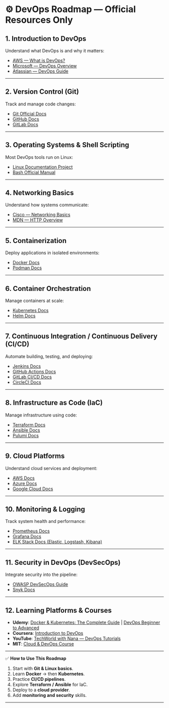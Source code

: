 # ⚙️ DevOps Roadmap — Official Resources Only

## 1. **Introduction to DevOps**

Understand what DevOps is and why it matters:

* [AWS — What is DevOps?](https://aws.amazon.com/devops/what-is-devops/)
* [Microsoft — DevOps Overview](https://learn.microsoft.com/en-us/devops/what-is-devops)
* [Atlassian — DevOps Guide](https://www.atlassian.com/devops)

---

## 2. **Version Control (Git)**

Track and manage code changes:

* [Git Official Docs](https://git-scm.com/doc)
* [GitHub Docs](https://docs.github.com/en)
* [GitLab Docs](https://docs.gitlab.com/)

---

## 3. **Operating Systems & Shell Scripting**

Most DevOps tools run on Linux:

* [Linux Documentation Project](https://tldp.org/)
* [Bash Official Manual](https://www.gnu.org/software/bash/manual/)

---

## 4. **Networking Basics**

Understand how systems communicate:

* [Cisco — Networking Basics](https://www.cisco.com/c/en/us/products/security/what-is-network-security.html)
* [MDN — HTTP Overview](https://developer.mozilla.org/en-US/docs/Web/HTTP/Overview)

---

## 5. **Containerization**

Deploy applications in isolated environments:

* [Docker Docs](https://docs.docker.com/get-started/)
* [Podman Docs](https://podman.io/docs)

---

## 6. **Container Orchestration**

Manage containers at scale:

* [Kubernetes Docs](https://kubernetes.io/docs/home/)
* [Helm Docs](https://helm.sh/docs/)

---

## 7. **Continuous Integration / Continuous Delivery (CI/CD)**

Automate building, testing, and deploying:

* [Jenkins Docs](https://www.jenkins.io/doc/)
* [GitHub Actions Docs](https://docs.github.com/en/actions)
* [GitLab CI/CD Docs](https://docs.gitlab.com/ee/ci/)
* [CircleCI Docs](https://circleci.com/docs/)

---

## 8. **Infrastructure as Code (IaC)**

Manage infrastructure using code:

* [Terraform Docs](https://developer.hashicorp.com/terraform/docs)
* [Ansible Docs](https://docs.ansible.com/)
* [Pulumi Docs](https://www.pulumi.com/docs/)

---

## 9. **Cloud Platforms**

Understand cloud services and deployment:

* [AWS Docs](https://docs.aws.amazon.com/)
* [Azure Docs](https://learn.microsoft.com/en-us/azure/)
* [Google Cloud Docs](https://cloud.google.com/docs)

---

## 10. **Monitoring & Logging**

Track system health and performance:

* [Prometheus Docs](https://prometheus.io/docs/introduction/overview/)
* [Grafana Docs](https://grafana.com/docs/)
* [ELK Stack Docs (Elastic, Logstash, Kibana)](https://www.elastic.co/what-is/elk-stack)

---

## 11. **Security in DevOps (DevSecOps)**

Integrate security into the pipeline:

* [OWASP DevSecOps Guide](https://owasp.org/www-project-devsecops-guideline/)
* [Snyk Docs](https://docs.snyk.io/)

---

## 12. **Learning Platforms & Courses**

* **Udemy**: [Docker & Kubernetes: The Complete Guide](https://www.udemy.com/course/docker-and-kubernetes-the-complete-guide/) | [DevOps Beginner to Advanced](https://www.udemy.com/course/devops-beginner-to-advanced/)
* **Coursera**: [Introduction to DevOps](https://www.coursera.org/learn/devops)
* **YouTube**: [TechWorld with Nana — DevOps Tutorials](https://www.youtube.com/@TechWorldwithNana)
* **MIT**: [Cloud & DevOps Course](https://ocw.mit.edu/)

---

✅ **How to Use This Roadmap**

1. Start with **Git & Linux basics**.
2. Learn **Docker** → then **Kubernetes**.
3. Practice **CI/CD pipelines**.
4. Explore **Terraform / Ansible** for IaC.
5. Deploy to a **cloud provider**.
6. Add **monitoring and security** skills.

---

